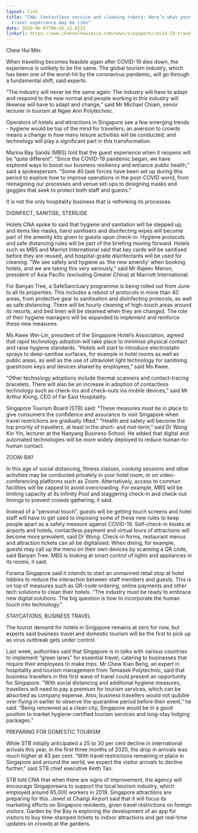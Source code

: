 ```yaml
---
layout: link
title: "CNA: Contactless service and cleaning robots: Here’s what your next
  travel experience may be like"
date: 2020-06-07T06:45:12.612Z
linkurl: https://www.channelnewsasia.com/news/singapore/covid-19-travel-experience-hotels-contactless-service-12792376
---
```

Chew Hui Min:

When travelling becomes feasible again after COVID-19 dies down, the experience is unlikely to be the same. The global tourism industry, which has been one of the worst-hit by the coronavirus pandemic, will go through a fundamental shift, said experts.

“The industry will never be the same again: The industry will have to adapt and respond to the new normal and people working in this industry will likewise will have to adapt and change,” said Mr Michael Chiam, senior lecturer in tourism at Ngee Ann Polytechnic.

Operators of hotels and attractions in Singapore see a few emerging trends - hygiene would be top of the mind for travellers; an aversion to crowds means a change in how many leisure activities will be conducted; and technology will play a significant part in this transformation.

Marina Bay Sands (MBS) told that the guest experience when it reopens will be “quite different”.  “Since the COVID-19 pandemic began, we have explored ways to boost our business resiliency and enhance public health,” said a spokesperson. “Some 40 task forces have been set up during this period to explore how to improve operations in the post-COVID world, from reimagining our processes and venue set-ups to designing masks and goggles that seek to protect both staff and guests.”

It is not the only hospitality business that is rethinking its processes.

DISINFECT, SANITISE, STERILISE

Hotels CNA spoke to said that hygiene and sanitation will be stepped up, and items like masks, hand sanitisers and disinfecting wipes will become part of the amenity kits given to guests upon check-in.  Hygiene protocols and safe distancing rules will be part of the briefing moving forward. Hotels such as MBS and Marriot International said that key cards will be sanitised before they are reused, and hospital-grade disinfectants will be used for cleaning. “We see safety and hygiene as ‘the new amenity’ when booking hotels, and we are taking this very seriously,” said Mr Rajeev Menon, president of Asia Pacific (excluding Greater China) at Marriott International.

For Banyan Tree, a SafeSanctuary programme is being rolled out from June to all its properties. This includes a reboot of protocols in more than 40 areas, from protective gear to sanitisation and disinfecting protocols, as well as safe distancing.  There will be hourly cleaning of high-touch areas around its resorts, and bed linen will be steamed when they are changed. The role of their hygiene managers will be expanded to implement and reinforce these new measures.

Ms Kwee Wei-Lin, president of the Singapore Hotel’s Association, agreed that rapid technology adoption will take place to minimise physical contact and raise hygiene standards.  “Hotels will start to introduce electrostatic sprays to deep-sanitise surfaces, for example in hotel rooms as well as public areas, as well as the use of ultraviolet light technology for sanitising guestroom keys and devices shared by employees,” said Ms Kwee.

“Other technology adoptions include thermal scanners and contact-tracing bracelets. There will also be an increase in adoption of contactless technology such as check-ins and check-outs via mobile devices,” said Mr Arthur Kiong, CEO of Far East Hospitality.

Singapore Tourism Board (STB) said: “These measures must be in place to give consumers the confidence and assurance to visit Singapore when travel restrictions are gradually lifted.” “Health and safety will become the top priority of travellers, at least in the short- and mid-term,” said Dr Wong Kin Yin, lecturer at the Nanyang Business School.  He added that digital and automated technologies will be more widely deployed to reduce human-to-human contact.

ZOOM-BA?

In this age of social distancing, fitness classes, cooking sessions and other activities may be conducted privately in your hotel room, or on video-conferencing platforms such as Zoom. Alternatively, access to common facilities will be capped to avoid overcrowding.  For example, MBS will be limiting capacity at its Infinity Pool and staggering check-in and check-out timings to prevent crowds gathering, it said.

Instead of a “personal touch”, guests will be getting touch screens and hotel staff will have to get used to imposing some of these new rules to keep people apart as a safety measure against COVID-19.  Self-check-in kiosks at airports and hotels, contactless payment and virtual tours of attractions will become more prevalent, said Dr Wong. Check-in forms, restaurant menus and attraction tickets can all be digitalised. When dining, for example, guests may call up the menu on their own devices by scanning a QR code, said Banyan Tree. MBS is looking at smart control of lights and appliances in its rooms, it said.

Furama Singapore said it intends to start an unmanned retail stop at hotel lobbies to reduce the interaction between staff members and guests. This is on top of measures such as QR-code ordering, online payments and other tech solutions to clean their hotels.  “The industry must be ready to embrace new digital solutions. The big question is how to incorporate the human touch into technology."

STAYCATIONS, BUSINESS TRAVEL

The tourist demand for hotels in Singapore remains at zero for now, but experts said business travel and domestic tourism will be the first to pick up as virus outbreak gets under control. 

Last week, authorities said that Singapore is in talks with various countries to implement “green lanes” for essential travel, catering to businesses that require their employees to make trips.  Mr Chew Kian Beng, an expert in hospitality and tourism management from Temasek Polytechnic, said that business travellers in this first wave of travel could present an opportunity for Singapore. “With social distancing and additional hygiene measures, travellers will need to pay a premium for tourism services, which can be absorbed as company expense. Also, business travellers would not quibble over flying in earlier to observe the quarantine period before their event,” he said. “Being renowned as a clean city, Singapore would be in a good position to market hygiene-certified tourism services and long-stay lodging packages.”

PREPARING FOR DOMESTIC TOURISM

While STB initially anticipated a 25 to 30 per cent decline in international arrivals this year, in the first three months of 2020, the drop in arrivals was much higher at 43 per cent.  “With travel restrictions remaining in place in Singapore and around the world, we expect the visitor arrivals to decline further,” said STB chief executive Keith Tan.

STB told CNA that when there are signs of improvement, the agency will encourage Singaporeans to support the local tourism industry, which employed around 65,000 workers in 2019.  Singapore attractions are preparing for this. Jewel at Changi Airport said that it will focus its marketing efforts on Singapore residents, given travel restrictions on foreign visitors. Garden by the Bay is exploring the development of an app for visitors to buy time-stamped tickets to indoor attractions and get real-time updates on crowds at the gardens.